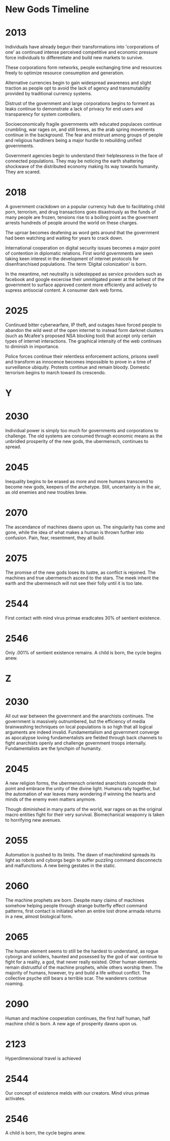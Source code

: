 New Gods Timeline
=================
























2013
====
Individuals have already begun their transformations into 'corporations of one' as continued intense perceived competitive and economic pressure force individuals to differentiate and build new markets to survive.

These corporations form networks, people exchanging time and resources freely to optimize resource consumption and generation.

Alternative currencies begin to gain widespread awareness and slight traction as people opt to avoid the lack of agency and transmutability provided by traditional currency systems.

Distrust of the government and large corporations begins to forment as leaks continue to demonstrate a lack of privacy for end users and transparency for system controllers.

Socioeconomically fragile governments with educated populaces continue crumbling, war rages on, and still brews, as the arab spring movements continue in the background. The fear and mistrust among groups of people and religious hardliners being a major hurdle to rebuilding unified governments.

Government agencies begin to understand their helplessness in the face of connected populations. They may be noticing the earth shattering shockwave of the distributed economy making its way towards humanity. They are scared.


2018
====
A government crackdown on a popular currency hub due to facilitating child porn, terrorism, and drug transactions goes disastrously as the funds of many people are frozen, tensions rise to a boiling point as the goverment arrests hundreds of people around the world on these charges.

The uproar becomes deafening as word gets around that the government had been watching and waiting for years to crack down.

International cooperation on digital security issues becomes a major point of contention in diplomatic relations. First world governments are seen taking keen interest in the development of internet protocols for disenfranchised populations. The term 'Digital colonization' is born.

In the meantime, net neutrality is sidestepped as service providers such as facebook and google excercise their unmitigated power at the behest of the government to surface approved content more efficiently and actively to supress antisocial content. A consumer dark web forms.

2025
====
Continued bitter cyberwarfare, IP theft, and outages have forced people to abandon the wild west of the open internet to instead form darknet clusters (such as Mcafee's proposed NSA blocking tool) that accept only certain types of internet interactions. The graphical intensity of the web continues to diminish in importance.

Police forces continue their relentless enforcement actions, prisons swell and transform as innocence becomes impossible to prove in a time of surveillance ubiquity. Protests continue and remain bloody. Domestic terrorism begins to march toward its crescendo.





Y
=
2030
====
Individual power is simply too much for governments and corporations to challenge. The old systems are consumed through economic means as the unbridled prosperity of the new gods, the ubermensch, continues to spread.

2045
====
Inequality begins to be erased as more and more humans transcend to become new gods, keepers of the archetype. Still, uncertainty is in the air, as old enemies and new troubles brew. 

2070
====
The ascendance of machines dawns upon us. The singularity has come and gone, while the idea of what makes a human is thrown further into confusion. Pain, fear, resentment, they all build.

2075 
====
The promise of the new gods loses its lustre, as conflict is rejoined. The machines and true ubermensch ascend to the stars. The meek inherit the earth and the ubermensch will not see their folly until it is too late.

2544
====
First contact with mind virus primae eradicates 30% of sentient existence.

2546
====
Only .001% of sentient existence remains. A child is born, the cycle begins anew.


Z
=
2030
====
All out war between the government and the anarchists continues. The government is massively outnumbered, but the efficiency of media brainwashing techniques on local populations is so high that all logical arguments are indeed invalid. Fundamentalism and government converge as apocalypse loving fundamentalists are fielded through back channels to fight anarchists openly and challenge government troops internally. Fundamentalists are the lynchpin of humanity.

2045
====
A new religion forms, the ubermensch oriented anarchists concede their point and embrace the unity of the divine light. Humans rally together, but the automation of war leaves many wondering if winning the hearts and minds of the enemy even matters anymore.

Though diminished in many parts of the world, war rages on as the original macro entities fight for their very survival. Biomechanical weaponry is taken to horrifying new avenues.

2055
====
Automation is pushed to its limits. The dawn of machinekind spreads its light as robots and cyborgs begin to suffer puzzling command disconnects and malfunctions. A new being gestates in the static.

2060
====
The machine prophets are born. Despite many claims of machines somehow helping people through strange butterfly effect command patterns, first contact is initiated when an entire lost drone armada returns in a new, almost biological form.

2065
====
The human element seems to still be the hardest to understand, as rogue cyborgs and soliders, haunted and posessed by the god of war continue to fight for a reality, a god, that never really existed. Other human elements remain distrustful of the machine prophets, while others worship them. The majority of humans, however, try and build a life without conflict. The collective psyche still bears a terrible scar. The wanderers continue roaming.


2090
====
Human and machine cooperation continues, the first half human, half machine child is born. A new age of prosperity dawns upon us. 

2123
====
Hyperdimensional travel is achieved


2544
====
Our concept of existence melds with our creators. Mind virus primae activates.


2546
====
A child is born, the cycle begins anew.







